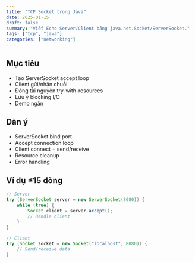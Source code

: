 ```yaml
---
title: "TCP Socket trong Java"
date: 2025-01-15
draft: false
summary: "Viết Echo Server/Client bằng java.net.Socket/ServerSocket."
tags: ["tcp", "java"]
categories: ["networking"]
---
```


## Mục tiêu

- Tạo ServerSocket accept loop
- Client gửi/nhận chuỗi
- Đóng tài nguyên try-with-resources
- Lưu ý blocking I/O
- Demo ngắn

## Dàn ý

- ServerSocket bind port
- Accept connection loop
- Client connect + send/receive
- Resource cleanup
- Error handling

## Ví dụ ≤15 dòng

```java
// Server
try (ServerSocket server = new ServerSocket(8080)) {
    while (true) {
        Socket client = server.accept();
        // Handle client
    }
}

// Client
try (Socket socket = new Socket("localhost", 8080)) {
    // Send/receive data
}
```
